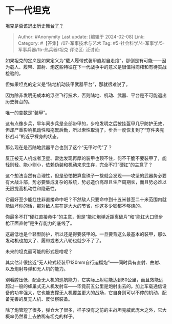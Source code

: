 # 下一代坦克
[坦克是否该退出历史舞台了？](https://www.zhihu.com/question/519889241/answer/3390683839)

> Author: #Anonymity
> Last update: [编辑于 2024-02-08]
> Link:
> Category:  #【答集】/07-军事技术与艺术
> Tag: #5-社会科学/4-军事学/5-军事兵器/1b-热兵器/坦克
> 评论区:
> 泛讨论:

如果坦克的定义是如果定义为“载人履带式装甲直射自走炮”，那倒是有可能——因为载人、履带、直射、炮这些特征在下一代战争中的意义是很值得商榷和有待实战检验的，

但如果坦克的定义是“陆地机动装甲武器平台”，那就很难说了。

因为除非发明无成本的浮空飞行技术，否则陆地、机动、武器、平台是不可能退出历史舞台的。

唯一的变数是“装甲”。

这有点像步兵，早年间步兵是全部带甲的，步枪发明之后披挂盔甲几乎防护无效，但却严重影响机动性和拖累后勤，所以索性取消了。步兵一度恢复到了“穿件夹克衫战斗”的近乎裸身的状态。

那么现在是否陆地武器平台也到了这个“无甲时代”了？

反正被无人机或者卫星、雷达发现再厚的装甲也顶不住，何不干脆不要装甲了，能轻则轻、能小则小，依赖伪装和机动来求生存，完全不打“硬扛”的主意了？

这个想法当然有合理性，但是恐怕把算盘珠子一拨就会发现——攻坚的武器势必要有大战斗部，势必要集成复杂的系统，势必造价高昂且生产周期长，而且势必难以无限提高机动性和隐蔽性。

它最好至少能扛住非直接命中吧？不然敌人只要命中到十五米甚至二十米范围内就能破坏你的话，那对敌人实在是大大的节省，你这多少钱都不够烧的。

你最多不打“硬扛直接命中”的主意，但是“能扛炮弹近距离破片”和“能扛大口径步枪正面直射”是生存能力的底线了。

这最低也是个轻型防护，所以还是得要装甲的。一旦要背这么最基本的装甲，那么发动机也加大了、履带或者大八轮也就少不了了。

未来的坦克最可能的形式是啥呢？

其实估计很接近“无人轮式轻装甲120mm自行迫榴炮”——同时具有直射、曲射、以及炮射导弹和无人机的能力。

别看膛压低，配合无人机的巡航能力，它实际上射程能达到80公里，而且效能远超过一般的蜂巢式无人机发射车——毕竟前五公里是炮射出去的。加上车载通信设备的功率强大，它也能支撑无人机覆盖更大的战场，它自身则可以不停的机动，配备完善的反无人机、反侦察装备。

除了炮管短了很多，弹仓大了很多，样子没有之前的主战坦克威武庞大之外，它大概率仍然看上去依稀有坦克的样子。
